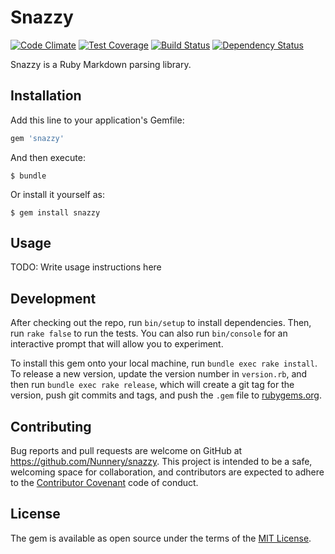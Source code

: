 # Snazzy

[![Code Climate](https://codeclimate.com/github/Nunnery/snazzy/badges/gpa.svg)](https://codeclimate.com/github/Nunnery/snazzy)
[![Test Coverage](https://codeclimate.com/github/Nunnery/snazzy/badges/coverage.svg)](https://codeclimate.com/github/Nunnery/snazzy/coverage)
[![Build Status](https://travis-ci.org/Nunnery/snazzy.svg?branch=master)](https://travis-ci.org/Nunnery/snazzy)
[![Dependency Status](https://gemnasium.com/Nunnery/snazzy.svg)](https://gemnasium.com/Nunnery/snazzy)

Snazzy is a Ruby Markdown parsing library.

## Installation

Add this line to your application's Gemfile:

```ruby
gem 'snazzy'
```

And then execute:

    $ bundle

Or install it yourself as:

    $ gem install snazzy

## Usage

TODO: Write usage instructions here

## Development

After checking out the repo, run `bin/setup` to install dependencies. Then, run `rake false` to run the tests. You can also run `bin/console` for an interactive prompt that will allow you to experiment.

To install this gem onto your local machine, run `bundle exec rake install`. To release a new version, update the version number in `version.rb`, and then run `bundle exec rake release`, which will create a git tag for the version, push git commits and tags, and push the `.gem` file to [rubygems.org](https://rubygems.org).

## Contributing

Bug reports and pull requests are welcome on GitHub at https://github.com/Nunnery/snazzy. This project is intended to be a safe, welcoming space for collaboration, and contributors are expected to adhere to the [Contributor Covenant](contributor-covenant.org) code of conduct.


## License

The gem is available as open source under the terms of the [MIT License](http://opensource.org/licenses/MIT).

